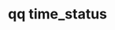 ---
category: time
command: time_status
keywords: qq, qq_cli, time_status
optional_options: []
permalink: /qq-cli-command-guide/time/time_status.html
positional_options: []
sidebar: qq_cli_command_reference_sidebar
summary: This section explains how to use the <code>qq time_status</code> command.
synopsis: Get time configuration status.
title: qq time_status
usage: qq time_status [-h]
zendesk_source: qq CLI Command Guide

---